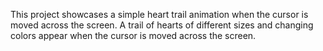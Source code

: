 This project showcases a simple heart trail animation when the cursor is moved across the screen. A trail of hearts of different sizes and changing colors appear when the cursor is moved across the screen.

